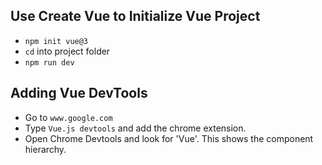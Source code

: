 ## Use Create Vue to Initialize Vue Project

- `npm init vue@3`
- `cd` into project folder
- `npm run dev`

## Adding Vue DevTools

- Go to `www.google.com`
- Type `Vue.js devtools` and add the chrome extension.
- Open Chrome Devtools and look for 'Vue'. This shows the component hierarchy.